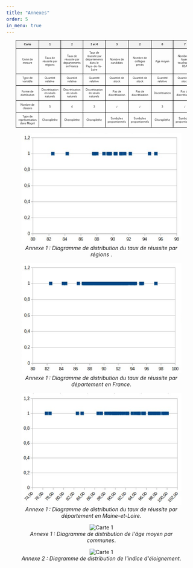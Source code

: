 ```yaml
---
title: "Annexes"
order: 5
in_menu: true
---
```

<style>
  table {
    margin: auto; /* centre le tableau */
    font-size: 0.5em; /* réduit la taille du texte */
    border-collapse: collapse;
    width: 90%; /* ajuste la largeur si besoin */
  }

  th, td {
    border: 1px solid #000;
    padding: 6px;
    text-align: center;
  }

  thead {
    background-color: #f2f2f2;
  }
</style>

<table>
  <thead>
    <tr>
      <th>Carte</th>
      <th>1</th>
      <th>2</th>
      <th>3 et 4</th>
      <th>3</th>
      <th>2</th>
      <th>8</th>
      <th>7</th>
      <th>9</th>
      <th>5 et 6</th>
      <th>9</th>
    </tr>
  </thead>
  <tbody>
    <tr>
      <td>Unité de mesure</td>
      <td>Taux de réussite par régions</td>
      <td>Taux de réussite par départements en France</td>
      <td>Taux de réussite par départements dans le Pays-de-la-Loire</td>
      <td>Nombre de candidats</td>
      <td>Nombre de collèges privés</td>
      <td>Age moyen</td>
      <td>Nombre de foyers touchant le RSA</td>
      <td>Indice d’éloignement</td>
      <td>Nombre d’heures d’absence des professeurs</td>
      <td>Taux de mentions</td>
    </tr>
    <tr>
      <td>Type de variable</td>
      <td>Quantité relative</td>
      <td>Quantité relative</td>
      <td>Quantité relative</td>
      <td>Quantité de stock</td>
      <td>Quantité de stock</td>
      <td>Quantité relative</td>
      <td>Quantité de stock</td>
      <td>Quantité relative</td>
      <td>Quantité de stock</td>
      <td>Quantité de stock</td>
    </tr>
    <tr>
      <td>Forme de distribution</td>
      <td>Discrétisation en seuils naturels</td>
      <td>Discrétisation en seuils naturels</td>
      <td>Discrétisation en seuils naturels</td>
      <td>Pas de discrétisation</td>
      <td>Pas de discrétisation</td>
      <td>Discrétisation</td>
      <td>Pas de discrétisation</td>
      <td>Discrétisation</td>
      <td>Pas de discrétisation</td>
      <td>Pas de discrétisation</td>
    </tr>
    <tr>
      <td>Nombre de classes</td>
      <td>5</td>
      <td>4</td>
      <td>3</td>
      <td>/</td>
      <td>/</td>
      <td>3</td>
      <td>/</td>
      <td>4</td>
      <td>/</td>
      <td>4</td>
    </tr>
    <tr>
      <td>Type de représentation dans Magrit</td>
      <td>Choroplèthe</td>
      <td>Choroplèthe</td>
      <td>Choroplèthe</td>
      <td>Symboles proportionnels</td>
      <td>Symboles proportionnels</td>
      <td>Choroplèthe</td>
      <td>Symboles proportionnels</td>
      <td>Choroplèthe</td>
      <td>Symboles proportionnels</td>
      <td>Choroplèthe</td>
    </tr>
  </tbody>
</table>

<figure style="text-align: center;">
  <img src="images/diagramme 5 classes.png" alt="Carte 1">
  <figcaption><em>Annexe 1 : Diagramme de distribution du taux de réussite par régions </em>.</figcaption>
</figure>

<figure style="text-align: center;">
  <img src="images/diagramme 4 classes.png" alt="Carte 1">
  <figcaption><em>Annexe 1 : Diagramme de distribution du taux de réussite par département en France</em>.</figcaption>
</figure>

<figure style="text-align: center;">
  <img src="images/diagramme taux 3 classes.png" alt="Carte 1">
  <figcaption><em>Annexe 1 : Diagramme de distribution du taux de réussite par département en Maine-et-Loire</em>.</figcaption>
</figure>


<figure style="text-align: center;">
  <img src="images/Capture d'écran 2025-06-22 181332.png" alt="Carte 1">
  <figcaption><em>Annexe 1 : Diagramme de distribution de l'âge moyen par communes</em>.</figcaption>
</figure>

<figure style="text-align: center;">
  <img src="images/Capture d'écran 2025-06-22 181332.png" alt="Carte 1">
  <figcaption><em>Annexe 2 : Diagramme de distribution de l'indice d'éloignement</em>.</figcaption>
</figure> 